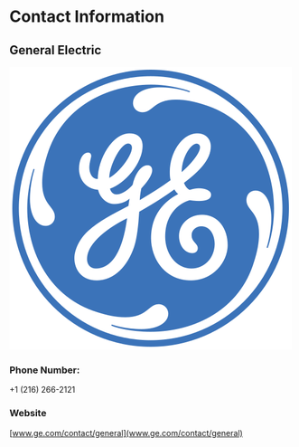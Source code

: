 # Contact Information

## General Electric
![General Electric logo](\images\General_Electric_logo.png)
### Phone Number:
+1 (216) 266-2121
### Website
[www.ge.com/contact/general](www.ge.com/contact/general)
